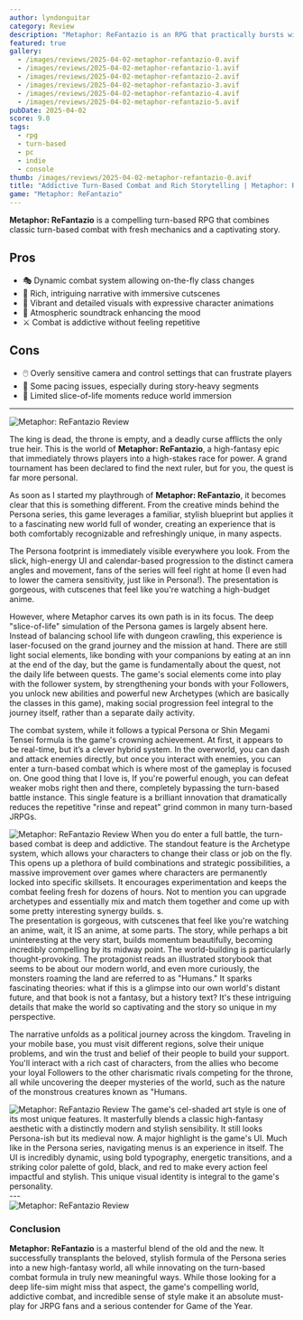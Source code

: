 ```yaml
---
author: lyndonguitar
category: Review
description: "Metaphor: ReFantazio is an RPG that practically bursts with style and confidence. It takes the familiar tropes of high fantasy—kings, curses, and a sprawling magical world—and infuses them with Persona energy."
featured: true
gallery:
  - /images/reviews/2025-04-02-metaphor-refantazio-0.avif
  - /images/reviews/2025-04-02-metaphor-refantazio-1.avif
  - /images/reviews/2025-04-02-metaphor-refantazio-2.avif
  - /images/reviews/2025-04-02-metaphor-refantazio-3.avif
  - /images/reviews/2025-04-02-metaphor-refantazio-4.avif
  - /images/reviews/2025-04-02-metaphor-refantazio-5.avif
pubDate: 2025-04-02
score: 9.0
tags:
  - rpg
  - turn-based
  - pc
  - indie
  - console
thumb: /images/reviews/2025-04-02-metaphor-refantazio-0.avif
title: "Addictive Turn-Based Combat and Rich Storytelling | Metaphor: ReFantazio Review"
game: "Metaphor: ReFantazio"
---
```


**Metaphor: ReFantazio** is a compelling turn-based RPG that combines classic turn-based combat with fresh mechanics and a captivating story.

## Pros
- 🎭 Dynamic combat system allowing on-the-fly class changes  
- 📖 Rich, intriguing narrative with immersive cutscenes  
- 🎨 Vibrant and detailed visuals with expressive character animations  
- 🎵 Atmospheric soundtrack enhancing the mood  
- ⚔️ Combat is addictive without feeling repetitive  

## Cons
- 🖱️ Overly sensitive camera and control settings that can frustrate players  
- 🐢 Some pacing issues, especially during story-heavy segments  
- 🚪 Limited slice-of-life moments reduce world immersion  

---

<div class="flex flex-col md:flex-row-reverse items-center gap-6 mb-12 pb-6 border-b border-slate-700">
  <img
    src=/images/reviews/2025-04-02-metaphor-refantazio-1.avif
    alt="Metaphor: ReFantazio Review"
    class="w-full md:w-2/5 rounded shadow"
     />
  <div> 

The king is dead, the throne is empty, and a deadly curse afflicts the only true heir. This is the world of **Metaphor: ReFantazio**, a high-fantasy epic that immediately throws players into a high-stakes race for power. A grand tournament has been declared to find the next ruler, but for you, the quest is far more personal.

As soon as I started my playthrough of **Metaphor: ReFantazio**, it becomes clear that this is something different. From the creative minds behind the Persona series, this game leverages a familiar, stylish blueprint but applies it to a fascinating new world full of wonder, creating an experience that is both comfortably recognizable and refreshingly unique, in many aspects.

  </div>   </div> 
The Persona footprint is immediately visible everywhere you look. From the slick, high-energy UI and calendar-based progression to the distinct camera angles and movement, fans of the series will feel right at home (I even had to lower the camera sensitivity, just like in Persona!). The presentation is gorgeous, with cutscenes that feel like you're watching a high-budget anime.

However, where Metaphor carves its own path is in its focus. The deep "slice-of-life" simulation of the Persona games is largely absent here. Instead of balancing school life with dungeon crawling, this experience is laser-focused on the grand journey and the mission at hand. There are still light social elements, like bonding with your companions by eating at an inn at the end of the day, but the game is fundamentally about the quest, not the daily life between quests. The game's social elements come into play with the follower system, by strengthening your bonds with your Followers, you unlock new abilities and powerful new Archetypes (which are basically the classes in this game), making social progression feel integral to the journey itself, rather than a separate daily activity.

The combat system, while it follows a typical Persona or Shin Megami Tensei formula is the game's crowning achievement. At first, it appears to be real-time, but it’s a clever hybrid system. In the overworld, you can dash and attack enemies directly, but once you interact with enemies, you can enter a turn-based combat which is where most of the gameplay is focused on. One good thing that I love is, If you're powerful enough, you can defeat weaker mobs right then and there, completely bypassing the turn-based battle instance. This single feature is a brilliant innovation that dramatically reduces the repetitive "rinse and repeat" grind common in many turn-based JRPGs.
<div class="flex flex-col md:flex-row items-center gap-6 mb-12 pb-6 border-b border-slate-700">
  <img
    src=/images/reviews/2025-04-02-metaphor-refantazio-2.avif
    alt="Metaphor: ReFantazio Review"
    class="w-full md:w-2/5 rounded shadow"
     />
When you do enter a full battle, the turn-based combat is deep and addictive. The standout feature is the Archetype system, which allows your characters to change their class or job on the fly. This opens up a plethora of build combinations and strategic possibilities, a massive improvement over games where characters are permanently locked into specific skillsets. It encourages experimentation and keeps the combat feeling fresh for dozens of hours. Not to mention you can upgrade archetypes and essentially mix and match them together and come up with some pretty interesting synergy builds.
s.
  </div>
The presentation is gorgeous, with cutscenes that feel like you're watching an anime, wait, it IS an anime, at some parts. The story, while perhaps a bit uninteresting at the very start, builds momentum beautifully, becoming incredibly compelling by its midway point. The world-building is particularly thought-provoking. The protagonist reads an illustrated storybook that seems to be about our modern world, and even more curiously, the monsters roaming the land are referred to as "Humans." It sparks fascinating theories: what if this is a glimpse into our own world's distant future, and that book is not a fantasy, but a history text? It's these intriguing details that make the world so captivating and the story so unique in my perspective.

The narrative unfolds as a political journey across the kingdom. Traveling in your mobile base, you must visit different regions, solve their unique problems, and win the trust and belief of their people to build your support. You'll interact with a rich cast of characters, from the allies who become your loyal Followers to the other charismatic rivals competing for the throne, all while uncovering the deeper mysteries of the world, such as the nature of the monstrous creatures known as "Humans.
<div class="flex flex-col md:flex-row items-center gap-6 mb-12 pb-6 border-b border-slate-700">
  <img
    src=/images/reviews/2025-04-02-metaphor-refantazio-3.avif
    alt="Metaphor: ReFantazio Review"
    class="w-full md:w-2/5 rounded shadow"
     />
The game's cel-shaded art style is one of its most unique features. It masterfully blends a classic high-fantasy aesthetic with a distinctly modern and stylish sensibility. It still looks Persona-ish but its medieval now.  A major highlight is the game's UI. Much like in the Persona series, navigating menus is an experience in itself. The UI is incredibly dynamic, using bold typography, energetic transitions, and a striking color palette of gold, black, and red to make every action feel impactful and stylish. This unique visual identity is integral to the game's personality.
</div>
---
<div class="flex flex-col md:flex-row-reverse items-center gap-6 mb-12 pb-6 border-b border-slate-700">
  <img
    src=/images/reviews/2025-04-02-metaphor-refantazio-4.avif
    alt="Metaphor: ReFantazio Review"
    class="w-full md:w-2/5 rounded shadow"
     />
  <div> 

### Conclusion
**Metaphor: ReFantazio** is a masterful blend of the old and the new. It successfully transplants the beloved, stylish formula of the Persona series into a new high-fantasy world, all while innovating on the turn-based combat formula in truly new meaningful ways. While those looking for a deep life-sim might miss that aspect, the game's compelling world, addictive combat, and incredible sense of style make it an absolute must-play for JRPG fans and a serious contender for Game of the Year.
</div></div>